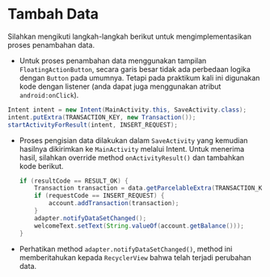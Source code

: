 # Tambah Data

Silahkan mengikuti langkah-langkah berikut untuk mengimplementasikan proses
penambahan data.

- Untuk proses penambahan data menggunakan tampilan `FloatingActionButton`,
 secara garis besar tidak ada perbedaan logika dengan `Button` pada umumnya.
 Tetapi pada praktikum kali ini digunakan kode dengan listener (anda dapat juga
 menggunakan atribut `android:onClick`).

 ```java
 Intent intent = new Intent(MainActivity.this, SaveActivity.class);
 intent.putExtra(TRANSACTION_KEY, new Transaction());
 startActivityForResult(intent, INSERT_REQUEST);
 ```

- Proses pengisian data dilakukan dalam `SaveActivity` yang kemudian hasilnya
 dikirimkan ke `MainActivity` melalui Intent. Untuk menerima hasil, silahkan
 override method `onActivityResult()` dan tambahkan kode berikut.

  ```java
  if (resultCode == RESULT_OK) {
      Transaction transaction = data.getParcelableExtra(TRANSACTION_KEY);
      if (requestCode == INSERT_REQUEST) {
          account.addTransaction(transaction);
      }
      adapter.notifyDataSetChanged();
      welcomeText.setText(String.valueOf(account.getBalance()));
  }
  ```

- Perhatikan method `adapter.notifyDataSetChanged()`, method ini memberitahukan
 kepada `RecyclerView` bahwa telah terjadi perubahan data.
